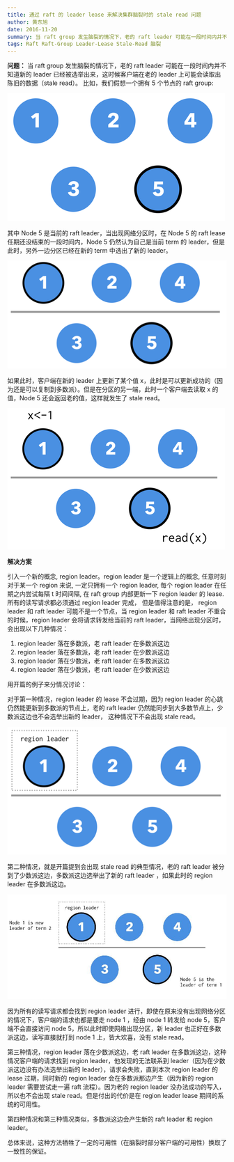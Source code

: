 ```yaml
---
title: 通过 raft 的 leader lease 来解决集群脑裂时的 stale read 问题
author: 黄东旭
date: 2016-11-20
summary: 当 raft group 发生脑裂的情况下，老的 raft leader 可能在一段时间内并不知道新的 leader 已经被选举出来，这时候客户端在老的 leader 上可能会读取出陈旧的数据（stale read）。TiDB 为 raft 引入 leader lease 机制解决这一问题。
tags: Raft Raft-Group Leader-Lease Stale-Read 脑裂
---
```



**问题：**
当 raft group 发生脑裂的情况下，老的 raft leader 可能在一段时间内并不知道新的 leader 已经被选举出来，这时候客户端在老的 leader 上可能会读取出陈旧的数据（stale read）。
比如，我们假想一个拥有 5 个节点的 raft group:

![](media/stale/1.png)

其中 Node 5 是当前的 raft leader，当出现网络分区时，在 Node 5 的 raft lease 任期还没结束的一段时间内，Node 5 仍然认为自己是当前 term 的 leader，但是此时，另外一边分区已经在新的 term 中选出了新的 leader。

![](media/stale/2.png)

如果此时，客户端在新的 leader 上更新了某个值 x，此时是可以更新成功的（因为还是可以复制到多数派）。但是在分区的另一端，此时一个客户端去读取 x 的值，Node 5 还会返回老的值，这样就发生了 stale read。

![](media/stale/3.png)

**解决方案**

引入一个新的概念, region leader。region leader 是一个逻辑上的概念, 任意时刻对于某一个 region 来说, 一定只拥有一个 region leader, 每个 region leader 在任期之内尝试每隔 t 时间间隔, 在 raft group 内部更新一下 region leader 的 lease. 所有的读写请求都必须通过 region leader 完成，
但是值得注意的是， region leader 和 raft leader 可能不是一个节点，当 region leader 和 raft leader 不重合的时候，region leader 会将请求转发给当前的 raft leader，当网络出现分区时，会出现以下几种情况：

1. region leader 落在多数派，老 raft leader 在多数派这边
2. region leader 落在多数派，老 raft leader 在少数派这边
3. region leader 落在少数派，老 raft leader 在多数派这边
4. region leader 落在少数派，老 raft leader 在少数派这边

用开篇的例子来分情况讨论：

对于第一种情况，region leader 的 lease 不会过期，因为 region leader 的心跳仍然能更新到多数派的节点上，老的 raft leader 仍然能同步到大多数节点上，少数派这边也不会选举出新的 leader， 这种情况下不会出现 stale read。

![](media/stale/4.png)

第二种情况，就是开篇提到会出现 stale read 的典型情况，老的 raft leader 被分到了少数派这边，多数派这边选举出了新的 raft leader ，如果此时的 region leader 在多数派这边。

![](media/stale/5.jpg)

因为所有的读写请求都会找到 region leader 进行，即使在原来没有出现网络分区的情况下，客户端的请求也都是要走 node 1 ，经由 node 1 转发给 node 5，客户端不会直接访问 node 5，所以此时即使网络出现分区，新 leader 也正好在多数派这边，读写直接就打到 node 1 上，皆大欢喜，没有 stale read。

第三种情况，region leader 落在少数派这边，老 raft leader 在多数派这边，这种情况客户端的请求找到 region leader，他发现的无法联系到 leader（因为在少数派这边没有办法选举出新的 leader），请求会失败，直到本次 region leader 的 lease 过期，同时新的 region leader 会在多数派那边产生（因为新的 region leader 需要尝试走一遍 raft 流程）。因为老的 region leader 没办法成功的写入，所以也不会出现 stale read。但是付出的代价是在 region leader lease 期间的系统的可用性。

第四种情况和第三种情况类似，多数派这边会产生新的 raft leader 和 region leader。

总体来说，这种方法牺牲了一定的可用性（在脑裂时部分客户端的可用性）换取了一致性的保证。